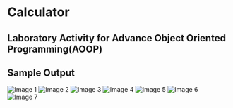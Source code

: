 # Calculator

## Laboratory Activity for Advance Object Oriented Programming(AOOP)

## Sample Output

<img src="images/output (1).png" alt="Image 1">
<img src="images/output (2).png" alt="Image 2">
<img src="images/output (3).png" alt="Image 3">
<img src="images/output (4).png" alt="Image 4">
<img src="images/output (5).png" alt="Image 5">
<img src="images/output (6).png" alt="Image 6">
<img src="images/output (7).png" alt="Image 7">
